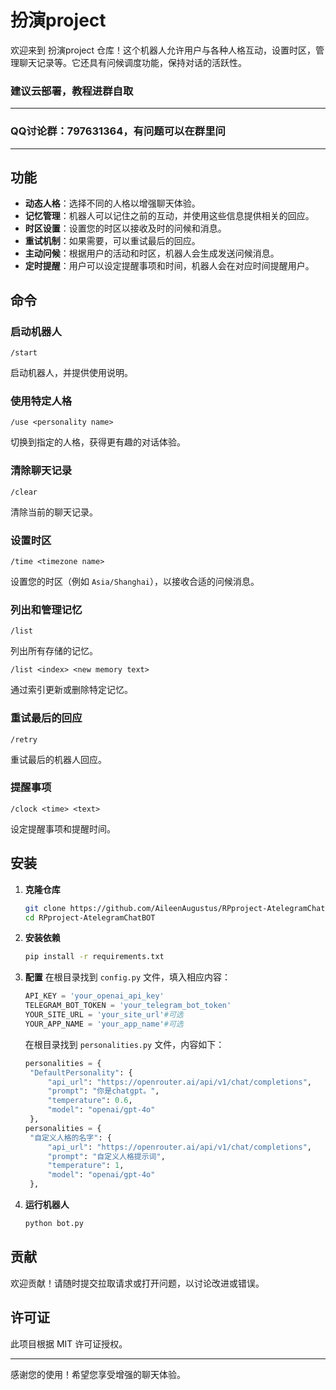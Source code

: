 # 扮演project
欢迎来到 扮演project 仓库！这个机器人允许用户与各种人格互动，设置时区，管理聊天记录等。它还具有问候调度功能，保持对话的活跃性。

### 建议云部署，教程进群自取

---

### QQ讨论群：797631364，有问题可以在群里问

---

## 功能

- **动态人格**：选择不同的人格以增强聊天体验。
- **记忆管理**：机器人可以记住之前的互动，并使用这些信息提供相关的回应。
- **时区设置**：设置您的时区以接收及时的问候和消息。
- **重试机制**：如果需要，可以重试最后的回应。
- **主动问候**：根据用户的活动和时区，机器人会生成发送问候消息。
- **定时提醒**：用户可以设定提醒事项和时间，机器人会在对应时间提醒用户。

## 命令

### 启动机器人
```
/start
```
启动机器人，并提供使用说明。

### 使用特定人格
```
/use <personality name>
```
切换到指定的人格，获得更有趣的对话体验。

### 清除聊天记录
```
/clear
```
清除当前的聊天记录。

### 设置时区
```
/time <timezone name>
```
设置您的时区（例如 `Asia/Shanghai`），以接收合适的问候消息。

### 列出和管理记忆
```
/list
```
列出所有存储的记忆。

```
/list <index> <new memory text>
```
通过索引更新或删除特定记忆。

### 重试最后的回应
```
/retry
```
重试最后的机器人回应。

### 提醒事项
```
/clock <time> <text>
```
设定提醒事项和提醒时间。


## 安装

1. **克隆仓库**
   ```bash
   git clone https://github.com/AileenAugustus/RPproject-AtelegramChatBOT.git
   cd RPproject-AtelegramChatBOT

   ```

2. **安装依赖**
   ```bash
   pip install -r requirements.txt
   ```

3. **配置**
   在根目录找到 `config.py` 文件，填入相应内容：
   ```python
   API_KEY = 'your_openai_api_key'
   TELEGRAM_BOT_TOKEN = 'your_telegram_bot_token'
   YOUR_SITE_URL = 'your_site_url'#可选
   YOUR_APP_NAME = 'your_app_name'#可选
   ```
   在根目录找到 `personalities.py` 文件，内容如下：
   ```python
   personalities = {
    "DefaultPersonality": {
        "api_url": "https://openrouter.ai/api/v1/chat/completions",
        "prompt": "你是chatgpt。",
        "temperature": 0.6,
        "model": "openai/gpt-4o"
    },
   personalities = {
    "自定义人格的名字": {
        "api_url": "https://openrouter.ai/api/v1/chat/completions",
        "prompt": "自定义人格提示词",
        "temperature": 1,
        "model": "openai/gpt-4o"
    },

   ```

4. **运行机器人**
   ```bash
   python bot.py
   ```

## 贡献

欢迎贡献！请随时提交拉取请求或打开问题，以讨论改进或错误。

## 许可证

此项目根据 MIT 许可证授权。

---

感谢您的使用！希望您享受增强的聊天体验。
